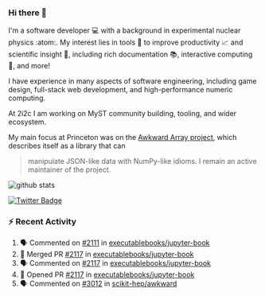 ### Hi there 👋 

I'm a software developer 💻 with a background in experimental nuclear physics :atom:. My interest lies in tools :wrench: to improve productivity :chart_with_upwards_trend: and scientific insight :telescope:, including rich documentation 📚, interactive computing 🧮, and more! 

I have experience in many aspects of software engineering, including game design, full-stack web development, and high-performance numeric computing. 

At 2i2c I am working on MyST community building, tooling, and wider ecosystem. 

My main focus at Princeton was on the [Awkward Array project](awkward-array.org/), which describes itself as a library that can 
> manipulate JSON-like data with NumPy-like idioms. I remain an active maintainer of the project. 

![github stats](https://github-readme-stats.vercel.app/api?username=agoose77&show_icons=true&hide_rank=true&hide_title=true&bg_color=30,e76445,904e95&text_color=efe3ec&icon_color=efe3ec)
<!--
**agoose77/agoose77** is a ✨ _special_ ✨ repository because its `README.md` (this file) appears on your GitHub profile.

Here are some ideas to get you started:

- 🔭 I’m currently working on ...
- 🌱 I’m currently learning ...
- 👯 I’m looking to collaborate on ...
- 🤔 I’m looking for help with ...
- 💬 Ask me about ...
- 📫 How to reach me: ...
- 😄 Pronouns: ...
- ⚡ Fun fact: ...
-->

[![Twitter Badge](https://img.shields.io/twitter/follow/agoose77?style=flat-square&logo=Twitter&logoColor=white&color=cornflowerblue)](https://twitter.com/agoose77)

### :zap: Recent Activity

<!--START_SECTION:activity-->
1. 🗣 Commented on [#2111](https://github.com/executablebooks/jupyter-book/pull/2111#issuecomment-1934436393) in [executablebooks/jupyter-book](https://github.com/executablebooks/jupyter-book)
2. 🎉 Merged PR [#2117](https://github.com/executablebooks/jupyter-book/pull/2117) in [executablebooks/jupyter-book](https://github.com/executablebooks/jupyter-book)
3. 🗣 Commented on [#2117](https://github.com/executablebooks/jupyter-book/pull/2117#issuecomment-1934434358) in [executablebooks/jupyter-book](https://github.com/executablebooks/jupyter-book)
4. 💪 Opened PR [#2117](https://github.com/executablebooks/jupyter-book/pull/2117) in [executablebooks/jupyter-book](https://github.com/executablebooks/jupyter-book)
5. 🗣 Commented on [#3012](https://github.com/scikit-hep/awkward/pull/3012#issuecomment-1934159262) in [scikit-hep/awkward](https://github.com/scikit-hep/awkward)
<!--END_SECTION:activity-->
